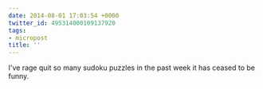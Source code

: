 ```yaml
---
date: 2014-08-01 17:03:54 +0000
twitter_id: 495314000109137920
tags:
- micropost
title: ''
---
```


I've rage quit so many sudoku puzzles in the past week it has ceased to be funny.
